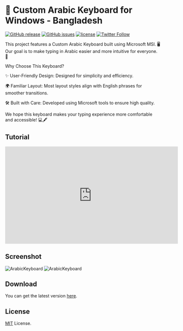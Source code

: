 # 🌟 Custom Arabic Keyboard for Windows - Bangladesh

[![GitHub release](https://img.shields.io/github/release/MDARH/ArabicKeyboard)](https://github.com/MDARH/ArabicKeyboard/releases)
[![GitHub issues](https://img.shields.io/github/issues/MDARH/ArabicKeyboard)](https://github.com/MDARH/ArabicKeyboard/issues)
[![license](https://img.shields.io/github/license/J2TeaM/idm-trial-reset.svg?maxAge=2592000)](https://github.com/MDARH/ArabicKeyboard/blob/master/LICENSE)
[![Twitter Follow](https://img.shields.io/twitter/follow/mdarh411)](https://twitter.com/mdarh411)

This project features a Custom Arabic Keyboard built using Microsoft MSI. 🖥️
Our goal is to make typing in Arabic easier and more intuitive for everyone. 🚀

Why Choose This Keyboard?

✨ User-Friendly Design: Designed for simplicity and efficiency.

🌍 Familiar Layout: Most layout styles align with English phrases for smoother transitions.

🛠️ Built with Care: Developed using Microsoft tools to ensure high quality.


We hope this keyboard makes your typing experience more comfortable and accessible! 💻🖋️

## Tutorial
<iframe width="560" height="315" src="https://www.youtube.com/embed/mpGnJRVZzPc?si=NugQKLPGBMvXk8PH" title="Best Arabic Keyboard for Windows" frameborder="0" allow="accelerometer; autoplay; clipboard-write; encrypted-media; gyroscope; picture-in-picture; web-share" referrerpolicy="strict-origin-when-cross-origin" allowfullscreen></iframe>

## Screenshot

![ArabicKeyboard](https://i.imgur.com/KMl5jfo.jpg)
![ArabicKeyboard](https://i.imgur.com/RKybUF5.jpg)

## Download

You can get the latest version [here](https://github.com/MDARH/ArabicKeyboard/releases/latest).

## License

[MIT](LICENSE) License.
